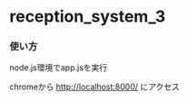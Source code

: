 # reception_system_3
<!DOCTYPE html>
<h3>使い方</h3>
  <p>node.js環境でapp.jsを実行</p>
  <p>chromeから <a href="http://localhost:8000/">http://localhost:8000/</a> にアクセス</p>
